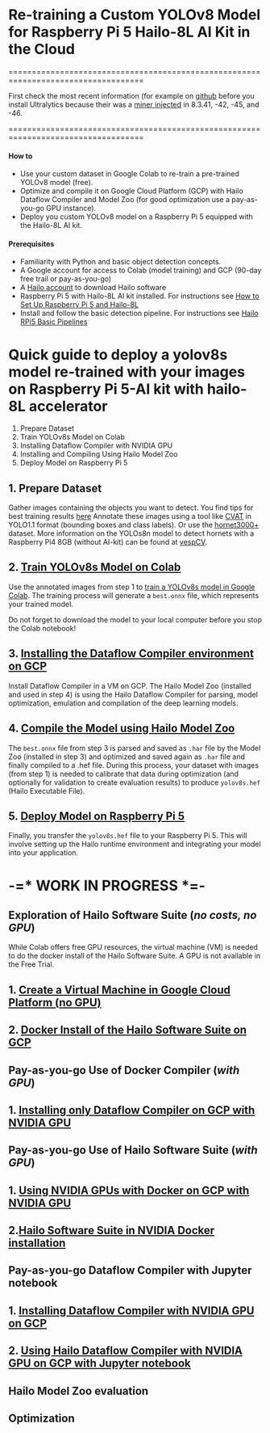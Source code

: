 # Re-training a Custom YOLOv8 Model for Raspberry Pi 5 Hailo-8L AI Kit in the Cloud

===================================================================================

First check the most recent information (for example on [github](https://github.com/ultralytics/ultralytics/issues/18027#issuecomment-2525287603) before you install Ultralytics because their was a [miner injected](https://blog.yossarian.net/2024/12/06/zizmor-ultralytics-injection) in 8.3.41, -42, -45, and -46.

===================================================================================


#### How to 
- Use your custom dataset in Google Colab to re-train a pre-trained YOLOv8 model (free).
- Optimize and compile it on Google Cloud Platform (GCP) with Hailo Dataflow Compiler and Model Zoo (for good optimization use a pay-as-you-go GPU instance).
- Deploy you custom YOLOv8 model on a Raspberry Pi 5 equipped with the Hailo-8L AI kit.

#### Prerequisites
- Familiarity with Python and basic object detection concepts.
- A Google account for access to Colab (model training) and GCP (90-day free trail or pay-as-you-go)
- A [Hailo account](https://hailo.ai/authorization/) to download Hailo software
- Raspberry Pi 5 with Hailo-8L AI kit installed. For instructions see [How to Set Up Raspberry Pi 5 and Hailo-8L](https://github.com/hailo-ai/hailo-rpi5-examples/blob/main/doc/install-raspberry-pi5.md#how-to-set-up-raspberry-pi-5-and-hailo-8l)
- Install and follow the basic detection pipeline. For instructions see [Hailo RPi5 Basic Pipelines](https://github.com/hailo-ai/hailo-rpi5-examples/blob/main/doc/basic-pipelines.md#installation)

# Quick guide to deploy a yolov8s model re-trained with your images on Raspberry Pi 5-AI kit with hailo-8L accelerator
1. Prepare Dataset
2. Train YOLOv8s Model on Colab 
3. Installing Dataflow Compiler with NVIDIA GPU
4. Installing and Compiling Using Hailo Model Zoo 
5. Deploy Model on Raspberry Pi 5

## 1. Prepare Dataset
Gather images containing the objects you want to detect. You find tips for best training results [here](https://github.com/ultralytics/yolov5/wiki/Tips-for-Best-Training-Results#dataset)
Annotate these images using a tool like [CVAT](https://www.cvat.ai/) in YOLO1.1 format (bounding boxes and class labels). Or use the [hornet3000+](https://www.kaggle.com/datasets/marcoryvandijk/vespa-velutina-v-crabro-vespulina-vulgaris) dataset. More information on the YOLOs8n model to detect hornets with a Raspberry Pi4 8GB (without AI-kit) can be found at [vespCV](https://github.com/vespCV/hornet3000).

## 2. [Train YOLOv8s Model on Colab](https://github.com/marcory-hub/hailo/blob/main/colab_yolov8s_create_model.ipynb)
Use the annotated images from step 1 to [train a YOLOv8s model in Google Colab](https://github.com/marcory-hub/hailo/blob/main/colab_yolov8s_create_model.ipynb). The training process will generate a `best.onnx` file, which represents your trained model. 

Do not forget to download the model to your local computer before you stop the Colab notebook!

## 3. [Installing the Dataflow Compiler environment on GCP](https://github.com/marcory-hub/hailo/blob/main/gcp-vm-gpu-dataflow-compiler-installation.md)
Install Dataflow Compiler in a VM on GCP. The Hailo Model Zoo (installed and used in step 4) is using the Hailo Dataflow Compiler for parsing, model optimization, emulation and compilation of the deep learning models. 

## 4. [Compile the Model using Hailo Model Zoo](https://github.com/marcory-hub/hailo/blob/main/gcp-vm-gpu-dfc-model-zoo.md)
The `best.onnx` file from step 3 is parsed and saved as `.har` file by the Model Zoo (installed in step 3) and optimized and saved again as `.har` file and finally compiled to a .hef file. During this process, your dataset with images (from step 1) is needed to calibrate that data during optimization (and optionally for validation to create evaluation results) to produce `yolov8s.hef` (Hailo Executable File).

## 5. [Deploy Model on Raspberry Pi 5](https://github.com/marcory-hub/hailo/blob/main/rpi-5-hailo-8l-deploy-model.md)
Finally, you transfer the `yolov8s.hef` file to your Raspberry Pi 5. This will involve setting up the Hailo runtime environment and integrating your model into your application.

# -=* WORK IN PROGRESS *=- 
## Exploration of Hailo Software Suite (_no costs, no GPU_)
While Colab offers free GPU resources, the virtual machine (VM) is needed to do the docker install of the Hailo Software Suite. A GPU is not available in the Free Trial.
## 1. [Create a Virtual Machine in Google Cloud Platform (no GPU)](https://github.com/marcory-hub/hailo/blob/main/gcp-vm-no-gpu-installation.md)
## 2. [Docker Install of the Hailo Software Suite on GCP](https://github.com/marcory-hub/hailo/blob/main/gcp-vm-no-gpu-docker-software-suite-installation.md)

## Pay-as-you-go Use of Docker Compiler (_with GPU_)
## 1. [Installing only Dataflow Compiler on GCP with NVIDIA GPU](https://github.com/marcory-hub/hailo/blob/main/gcp-vm-gpu-dataflow-compiler-installation.md)

## Pay-as-you-go Use of Hailo Software Suite (_with GPU_)
## 1. [Using NVIDIA GPUs with Docker on GCP with NVIDIA GPU](gcp-vm-gpu-docker-installation.md)
## 2.[Hailo Software Suite in NVIDIA Docker installation](https://github.com/marcory-hub/hailo/blob/main/gcp-vm-gpu-docker-software-suite-installation.md)

## Pay-as-you-go Dataflow Compiler with Jupyter notebook
## 1. [Installing Dataflow Compiler with NVIDIA GPU on GCP](https://github.com/marcory-hub/hailo/blob/main/jupyter-gpu-dataflow-compiler-installation.md)
## 2. [Using Hailo Dataflow Compiler with NVIDIA GPU on GCP with Jupyter notebook](https://github.com/marcory-hub/hailo/blob/main/jupyter-gpu-dataflow-compiler-model-zoo.md)


## Hailo Model Zoo evaluation

## Optimization




